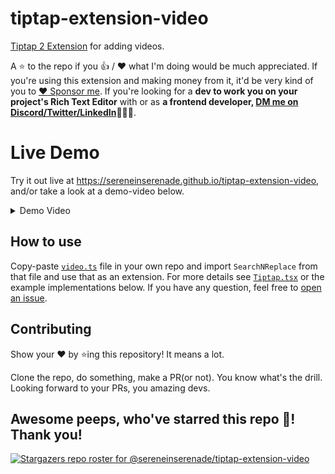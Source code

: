 # tiptap-extension-video

[Tiptap 2 Extension](https://tiptap.dev) for adding videos.

A ⭐️ to the repo if you 👍 / ❤️  what I'm doing would be much appreciated. If you're using this extension and making money from it, it'd be very kind of you to [:heart: Sponsor me](https://github.com/sponsors/laike9m). If you're looking for a **dev to work you on your project's Rich Text Editor** with or as **a frontend developer, [DM me on Discord/Twitter/LinkedIn](https://github.com/sereneinserenade)👨‍💻🤩**.

# Live Demo

Try it out live at https://sereneinserenade.github.io/tiptap-extension-video, and/or take a look at a demo-video below.

<details>
  <summary> Demo Video </summary>
  
  https://user-images.githubusercontent.com/45892659/168123851-5fb7a3c3-d83f-4659-845f-3f96d4a2236c.mov
</details>

## How to use

Copy-paste [`video.ts`](src/extensions/video.ts) file in your own repo and import `SearchNReplace` from that file and use that as an extension. For more details see [`Tiptap.tsx`](src/components/Tiptap.tsx) or the example implementations below. If you have any question, feel free to [open an issue](https://github.com/sereneinserenade/tiptap-extension-video/issues).

## Contributing

Show your ❤️ by ⭐️ing this repository! It means a lot.

Clone the repo, do something, make a PR(or not). You know what's the drill. Looking forward to your PRs, you amazing devs.

## Awesome peeps, who've starred this repo 🚀! Thank you!
[![Stargazers repo roster for @sereneinserenade/tiptap-extension-video](https://reporoster.com/stars/dark/sereneinserenade/tiptap-extension-video)](https://github.com/sereneinserenade/tiptap-extension-video/stargazers)


<!-- https://user-images.githubusercontent.com/45892659/168123677-ac153eb0-cc06-4eb4-b1f4-023100b0e4d3.mp4 -->

